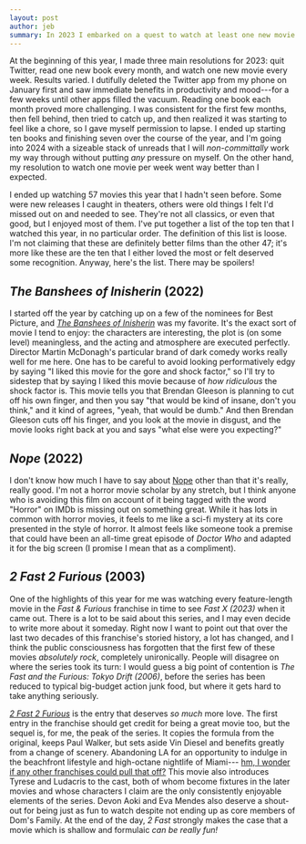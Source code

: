 ```yaml
---
layout: post
author: jeb
summary: In 2023 I embarked on a quest to watch at least one new movie every week. These ten movies stood out to me the most so I'm going to talk about them.
---
```


At the beginning of this year, I made three main resolutions for 2023: quit
Twitter, read one new book every month, and watch one new movie every week.
Results varied. I dutifully deleted the Twitter app from my phone on January
first and saw immediate benefits in productivity and mood---for a few weeks
until other apps filled the vacuum.
Reading one book each month proved more challenging. I was consistent for the
first few months, then fell behind, then tried to catch up, and then realized
it was starting to feel like a chore, so I gave myself permission to lapse.
I ended up starting ten books and finishing seven over the course of the year,
and I'm going into 2024 with a sizeable stack of unreads that I will
_non-committally_ work my way through without putting _any_ pressure on myself.
On the other hand, my resolution to watch one movie per week went way better
than I expected. 

I ended up watching 57 movies this year that I hadn't seen before. Some were
new releases I caught in theaters, others were old things I felt I'd missed
out on and needed to see. They're not all classics, or even that good, but
I enjoyed most of them. I've put together a list of the top ten that I watched
this year, in no particular order. The definition of this list is loose.
I'm not claiming that these are definitely better films than the other 47; it's
more like these are the ten that I either loved the most or felt deserved some
recognition. Anyway, here's the list. There may be spoilers!

## _The Banshees of Inisherin_ (2022)
I started off the year by catching up on a few of the nominees for Best
Picture, and
[_The Banshees of Inisherin_](https://www.imdb.com/title/tt11813216/)
was my favorite. It's the exact sort of movie I tend to enjoy: 
the characters are interesting, the plot is (on some level) meaningless,
and the acting and atmosphere are executed perfectly. 
Director Martin McDonagh's particular brand of dark comedy works really well
for me here.  One has to be careful to avoid looking performatively edgy by
saying "I liked this movie for the gore and shock factor," so I'll try to
sidestep that by saying I liked this movie because of *how ridiculous* the
shock factor is. This movie tells you that Brendan Gleeson is planning to cut
off his own finger, and then you say "that would be kind of insane, don't you
think," and it kind of agrees, "yeah, that would be dumb." And then Brendan
Gleeson cuts off his finger, and you look at the movie in disgust, and
the movie looks right back at you and says "what else were you expecting?"

## _Nope_ (2022)
I don't know how much I have to say about
[Nope](https://www.imdb.com/title/tt10954984/)
other than that it's really, really good.
I'm not a horror movie scholar by any stretch, but I think anyone who is
avoiding this film on account of it being tagged with the word "Horror" on
IMDb is missing out on something great. While it has lots in common with
horror movies, it feels to me like a sci-fi mystery at its core presented
in the style of horror. It almost feels like someone took a premise that could
have been an all-time great episode of _Doctor Who_ and adapted it for the
big screen (I promise I mean that as a compliment).

## _2 Fast 2 Furious_ (2003)
One of the highlights of this year for me was watching every
feature-length movie in the _Fast & Furious_ franchise in time to see
_Fast X (2023)_ when it came out. There is a lot to be said about this series,
and I may even decide to write more about it someday. Right now I want to point
out that over the last two decades of this franchise's storied history, a lot
has changed, and I think the public consciousness has forgotten that the first
few of these movies _absolutely rock_, completely unironically. People will
disagree on where the series took its turn: I would guess a big point of
contention is _The Fast and the Furious: Tokyo Drift (2006)_, before the series
has been reduced to typical big-budget action junk food,
but where it gets hard to take anything seriously.

[_2 Fast 2 Furious_](https://www.imdb.com/title/tt0322259/)
is the entry that deserves _so much_ more love.
The first entry in the franchise should get credit for being a great movie too,
but the sequel is, for me, the peak of the series. It copies the formula from
the original, keeps Paul Walker, but sets aside Vin Diesel and benefits greatly
from a change of scenery. Abandoning LA for an opportunity to indulge in the
beachfront lifestyle and high-octane nightlife of Miami---
[hm, I wonder if any other franchises could pull that off?](https://www.rockstargames.com/VI)
This movie also introduces Tyrese and Ludacris to the cast, both of whom become
fixtures in the later movies and whose characters I claim are the only
consistently enjoyable elements of the series. Devon Aoki and Eva Mendes also
deserve a shout-out for being just as fun to watch despite not ending up as core
members of Dom's Family.
At the end of the day, _2 Fast_ strongly makes the case that a movie which is
shallow and formulaic _can be really fun!_ 
